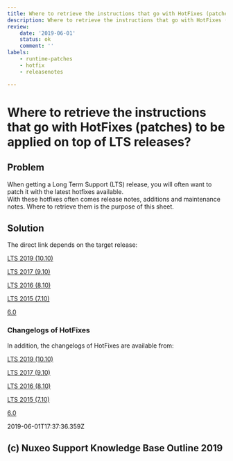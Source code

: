 ```yaml
---
title: Where to retrieve the instructions that go with HotFixes (patches) to be applied on top of LTS releases
description: Where to retrieve the instructions that go with HotFixes (patches) to be applied on top of LTS releases
review: 
    date: '2019-06-01'
    status: ok
    comment: ''
labels:
    - runtime-patches
    - hotfix
    - releasenotes

---
```

# Where to retrieve the instructions that go with HotFixes (patches) to be applied on top of LTS releases?
## Problem
When getting a Long Term Support (LTS) release, you will often want to patch it with the latest hotfixes available.  
With these hotfixes often comes release notes, additions and maintenance notes. Where to retrieve them is the purpose of this sheet.
## Solution
The direct link depends on the target release:

[LTS 2019 (10.10)](https://doc.nuxeo.com/nxdoc/1010/hotfixes-installation-notes-for-nuxeo-platform-lts-2019/)

[LTS 2017 (9.10)](https://doc.nuxeo.com/910/nxdoc/hotfixes-installation-notes-for-nuxeo-platform-lts-2017/)

[LTS 2016 (8.10)](https://doc.nuxeo.com/810/nxdoc/hotfixes-installation-notes-for-nuxeo-platform-lts-2016/)

[LTS 2015 (7.10)](https://doc.nuxeo.com/710/admindoc/hotfixes-installation-notes-for-nuxeo-platform-lts-2015/)

[6.0](https://doc.nuxeo.com/60/admindoc/hotfixes-installation-notes-for-nuxeo-platform-60/)

### Changelogs of HotFixes
In addition, the changelogs of HotFixes are available from:

[LTS 2019 (10.10)](https://github.com/nuxeo/nuxeo-tools-support/blob/master/changelogs/changelog_2019_Nuxeo_10.10_LTS2019.md)

[LTS 2017 (9.10)](https://github.com/nuxeo/nuxeo-tools-support/blob/master/changelogs/changelog_2017_Nuxeo_9.10_LTS2017.md)

[LTS 2016 (8.10)](https://github.com/nuxeo/nuxeo-tools-support/blob/master/changelogs/changelog_2016_Nuxeo_8.10_LTS2016.md)

[LTS 2015 (7.10)](https://github.com/nuxeo/nuxeo-tools-support/blob/master/changelogs/changelog_2015_Nuxeo_7.10_LTS2015.md)

[6.0](https://github.com/nuxeo/nuxeo-tools-support/blob/master/changelogs/changelog_2014_Nuxeo_6.0_LTS2014.md)


2019-06-01T17:37:36.359Z
## (c) Nuxeo Support Knowledge Base Outline 2019
